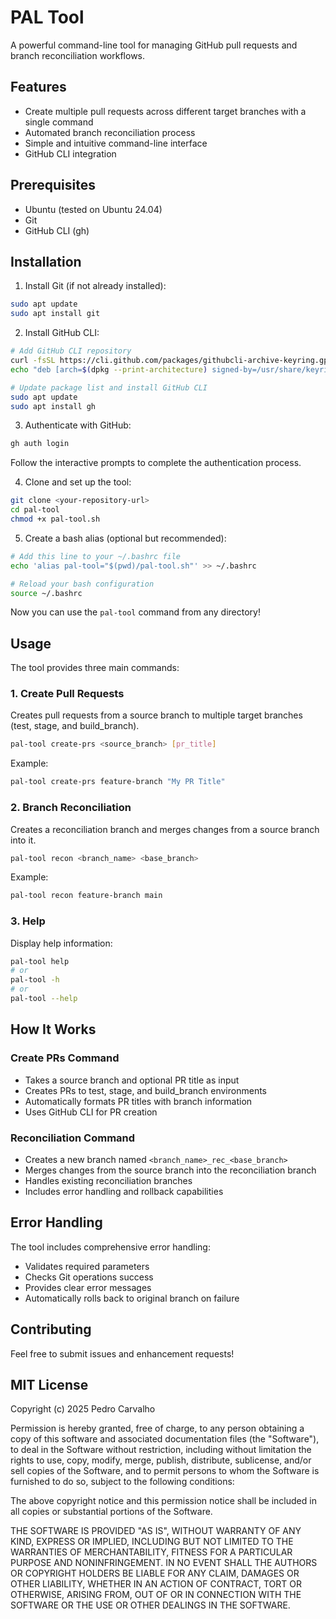 # PAL Tool

A powerful command-line tool for managing GitHub pull requests and branch reconciliation workflows.

## Features

- Create multiple pull requests across different target branches with a single command
- Automated branch reconciliation process
- Simple and intuitive command-line interface
- GitHub CLI integration

## Prerequisites

- Ubuntu (tested on Ubuntu 24.04)
- Git
- GitHub CLI (gh)

## Installation

1. Install Git (if not already installed):
```bash
sudo apt update
sudo apt install git
```

2. Install GitHub CLI:
```bash
# Add GitHub CLI repository
curl -fsSL https://cli.github.com/packages/githubcli-archive-keyring.gpg | sudo dd of=/usr/share/keyrings/githubcli-archive-keyring.gpg
echo "deb [arch=$(dpkg --print-architecture) signed-by=/usr/share/keyrings/githubcli-archive-keyring.gpg] https://cli.github.com/packages stable main" | sudo tee /etc/apt/sources.list.d/github-cli.list > /dev/null

# Update package list and install GitHub CLI
sudo apt update
sudo apt install gh
```

3. Authenticate with GitHub:
```bash
gh auth login
```
Follow the interactive prompts to complete the authentication process.

4. Clone and set up the tool:
```bash
git clone <your-repository-url>
cd pal-tool
chmod +x pal-tool.sh
```

5. Create a bash alias (optional but recommended):
```bash
# Add this line to your ~/.bashrc file
echo 'alias pal-tool="$(pwd)/pal-tool.sh"' >> ~/.bashrc

# Reload your bash configuration
source ~/.bashrc
```

Now you can use the `pal-tool` command from any directory!

## Usage

The tool provides three main commands:

### 1. Create Pull Requests

Creates pull requests from a source branch to multiple target branches (test, stage, and build_branch).

```bash
pal-tool create-prs <source_branch> [pr_title]
```

Example:
```bash
pal-tool create-prs feature-branch "My PR Title"
```

### 2. Branch Reconciliation

Creates a reconciliation branch and merges changes from a source branch into it.

```bash
pal-tool recon <branch_name> <base_branch>
```

Example:
```bash
pal-tool recon feature-branch main
```

### 3. Help

Display help information:

```bash
pal-tool help
# or
pal-tool -h
# or
pal-tool --help
```

## How It Works

### Create PRs Command
- Takes a source branch and optional PR title as input
- Creates PRs to test, stage, and build_branch environments
- Automatically formats PR titles with branch information
- Uses GitHub CLI for PR creation

### Reconciliation Command
- Creates a new branch named `<branch_name>_rec_<base_branch>`
- Merges changes from the source branch into the reconciliation branch
- Handles existing reconciliation branches
- Includes error handling and rollback capabilities

## Error Handling

The tool includes comprehensive error handling:
- Validates required parameters
- Checks Git operations success
- Provides clear error messages
- Automatically rolls back to original branch on failure

## Contributing

Feel free to submit issues and enhancement requests!

## MIT License

Copyright (c) 2025 Pedro Carvalho

Permission is hereby granted, free of charge, to any person obtaining a copy of this software and associated documentation files (the "Software"), to deal in the Software without restriction, including without limitation the rights to use, copy, modify, merge, publish, distribute, sublicense, and/or sell copies of the Software, and to permit persons to whom the Software is furnished to do so, subject to the following conditions:

The above copyright notice and this permission notice shall be included in all copies or substantial portions of the Software.

THE SOFTWARE IS PROVIDED "AS IS", WITHOUT WARRANTY OF ANY KIND, EXPRESS OR IMPLIED, INCLUDING BUT NOT LIMITED TO THE WARRANTIES OF MERCHANTABILITY, FITNESS FOR A PARTICULAR PURPOSE AND NONINFRINGEMENT. IN NO EVENT SHALL THE AUTHORS OR COPYRIGHT HOLDERS BE LIABLE FOR ANY CLAIM, DAMAGES OR OTHER LIABILITY, WHETHER IN AN ACTION OF CONTRACT, TORT OR OTHERWISE, ARISING FROM, OUT OF OR IN CONNECTION WITH THE SOFTWARE OR THE USE OR OTHER DEALINGS IN THE SOFTWARE.